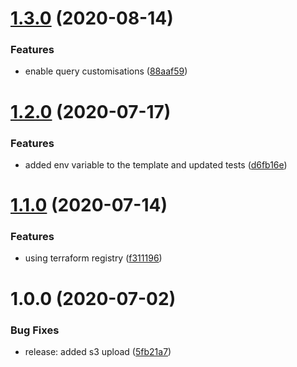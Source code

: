 # [1.3.0](http://bitbucket.org/adaptavistlabs/module-aws-athena/compare/v1.2.0...v1.3.0) (2020-08-14)


### Features

* enable query customisations ([88aaf59](http://bitbucket.org/adaptavistlabs/module-aws-athena/commits/88aaf59943b421720a185335c4e5acf83c6d439d))

# [1.2.0](http://bitbucket.org/adaptavistlabs/module-aws-athena/compare/v1.1.0...v1.2.0) (2020-07-17)


### Features

* added env variable to the template and updated tests ([d6fb16e](http://bitbucket.org/adaptavistlabs/module-aws-athena/commits/d6fb16ee766e89437b09399f2c614b11dc6f557c))

# [1.1.0](http://bitbucket.org/adaptavistlabs/module-aws-athena/compare/v1.0.0...v1.1.0) (2020-07-14)


### Features

* using terraform registry ([f311196](http://bitbucket.org/adaptavistlabs/module-aws-athena/commits/f311196d34e46b61f7ee6cae9a2903811a9c016c))

# 1.0.0 (2020-07-02)


### Bug Fixes

* release: added s3 upload ([5fb21a7](http://bitbucket.org/adaptavistlabs/module-aws-athena/commits/5fb21a7c8b990e6e74f786cdb9829cfb86d1eb8b))
